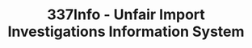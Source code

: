 ---
layout: default
bigquery: https://console.cloud.google.com/bigquery?p=patents-public-data&d=usitc_investigations&page=dataset&project=sheets-management-319211
citation: US International Trade Commission 337Info Unfair Import Investigations Information
  System
contributors: US International Trade Comission
cost: None
description: US International Trade Commission 337Info Unfair Import Investigations
  Information System contains data on investigations done under Section 337. Section
  337 declares the infringement of certain statutory intellectual property rights
  and other forms of unfair competition in import trade to be unlawful practices.
  Most Section 337 investigations involve allegations of patent or registered trademark
  infringement.
documentation: FAQ and tutorial available on the site
last_edit: Mon, 04 Apr 2022 19:10:40 GMT
location: https://pubapps2.usitc.gov/337external/
maintained_by: US International Trade Comission
schema_fields: '[''teoIdDueDate'', ''teoProceedingInvolved'', ''patentNumber'', ''internalRemand'',
  ''id'', ''dateCreated'', ''startDateMarkmanHearing'', ''investigationType'', ''trademarkNumbers'',
  ''copyrightNumbers'', ''currentActiveALJ'', ''ouiiParticipation'', ''actualEndDateEvidHear'',
  ''endDateMarkmanHearing'', ''scheduledStartDateEvidHear'', ''finalDetNoViolation'',
  ''targetDate'', ''actualStartDateEvidHear'', ''teoReliefGranted'', ''complainant'',
  ''publication_number'', ''scheduledEndDateEvidHear'', ''title'', ''ouiiAttorney'',
  ''respondent'', ''htsNumbers'', ''investigationNo'', ''dateOfPublicationFrNotice'',
  ''markmanHearing'', ''issueDateOtherNonFinal'', ''docketNo'', ''gcAttorney'', ''finalDetViolation'',
  ''patentNumbers'', ''aljAssigned'', ''teoIdIssueDate'', ''dateComplaintFiled'',
  ''investigationTermDate'', ''lastUpdated'', ''finalIdOnViolationDue'', ''cafcAppeals'',
  ''invUnfairAct'', ''finalIdOnViolationIssue'', ''reportingRequirements'', ''currentStatus'']'
shortname: unfair_import_investigations
tags:
- import
- legal
- trade
timeframe: 2008-2021 (prior to 2008 downloadable as a JSON file)
title: 337Info - Unfair Import Investigations Information System
uuid: 2721f5ec-e599-4890-9265-9706719fc71e
---
